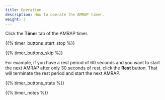 ```yaml
---
title: Operation
description: How to operate the AMRAP timer.
weight: 3
---
```


Click the **Timer** tab of the AMRAP timer.

{{% timer_buttons_start_stop %}}

{{% timer_buttons_skip %}}

For example, if you have a rest period of 60 seconds and you want to start the
next AMRAP after only 30 seconds of rest, click the **Rest** button. That will
terminate the rest period and start the next AMRAP.

{{% timer_buttons_stats %}}

{{% timer_notes %}}